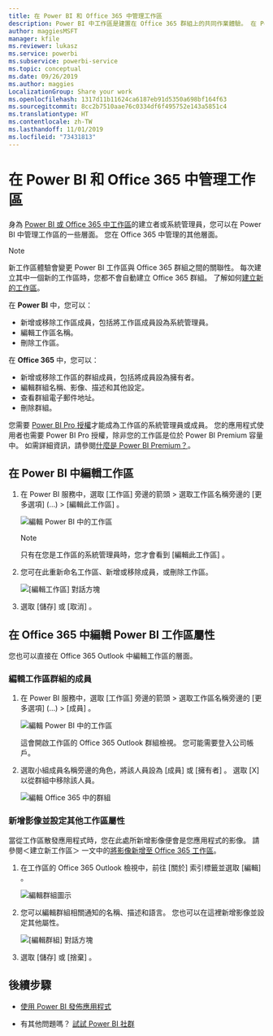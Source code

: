 ```yaml
---
title: 在 Power BI 和 Office 365 中管理工作區
description: Power BI 中工作區是建置在 Office 365 群組上的共同作業體驗。 在 Power BI 及 Office 365 中管理工作區。
author: maggiesMSFT
manager: kfile
ms.reviewer: lukasz
ms.service: powerbi
ms.subservice: powerbi-service
ms.topic: conceptual
ms.date: 09/26/2019
ms.author: maggies
LocalizationGroup: Share your work
ms.openlocfilehash: 1317d11b11624ca6187eb91d5350a698bf164f63
ms.sourcegitcommit: 8cc2b7510aae76c0334df6f495752e143a5851c4
ms.translationtype: HT
ms.contentlocale: zh-TW
ms.lasthandoff: 11/01/2019
ms.locfileid: "73431813"
---
```

# <a name="manage-your-workspace-in-power-bi-and-office-365"></a>在 Power BI 和 Office 365 中管理工作區

身為 [Power BI 或 Office 365 中工作區](service-create-distribute-apps.md)的建立者或系統管理員，您可以在 Power BI 中管理工作區的一些層面。 您在 Office 365 中管理的其他層面。

> [!NOTE]
> 新工作區體驗會變更 Power BI 工作區與 Office 365 群組之間的關聯性。 每次建立其中一個新的工作區時，您都不會自動建立 Office 365 群組。 了解如何[建立新的工作區](service-create-the-new-workspaces.md)。

在 **Power BI** 中，您可以：

* 新增或移除工作區成員，包括將工作區成員設為系統管理員。
* 編輯工作區名稱。
* 刪除工作區。

在 **Office 365** 中，您可以：

* 新增或移除工作區的群組成員，包括將成員設為擁有者。
* 編輯群組名稱、影像、描述和其他設定。
* 查看群組電子郵件地址。
* 刪除群組。

您需要 [Power BI Pro 授權](service-features-license-type.md)才能成為工作區的系統管理員或成員。 您的應用程式使用者也需要 Power BI Pro 授權，除非您的工作區是位於 Power BI Premium 容量中。 如需詳細資訊，請參閱[什麼是 Power BI Premium？](service-premium-what-is.md)。

## <a name="edit-your-workspace-in-power-bi"></a>在 Power BI 中編輯工作區

1. 在 Power BI 服務中，選取 [工作區]  旁邊的箭頭 > 選取工作區名稱旁邊的 [更多選項]  (…) > [編輯此工作區]  。

   ![編輯 Power BI 中的工作區](media/service-manage-app-workspace-in-power-bi-and-office-365/power-bi-app-ellipsis.png)

   > [!NOTE]
   > 只有在您是工作區的系統管理員時，您才會看到 [編輯此工作區]  。

1. 您可在此重新命名工作區、新增或移除成員，或刪除工作區。

   ![[編輯工作區] 對話方塊](media/service-manage-app-workspace-in-power-bi-and-office-365/power-bi-app-edit-workspace.png)

1. 選取 [儲存]  或 [取消]  。

## <a name="edit-power-bi-workspace-properties-in-office-365"></a>在 Office 365 中編輯 Power BI 工作區屬性

您也可以直接在 Office 365 Outlook 中編輯工作區的層面。

### <a name="edit-the-members-of-the-workspace-group"></a>編輯工作區群組的成員

1. 在 Power BI 服務中，選取 [工作區]  旁邊的箭頭 > 選取工作區名稱旁邊的 [更多選項]  (…) > [成員]  。

   ![編輯 Power BI 中的工作區](media/service-manage-app-workspace-in-power-bi-and-office-365/power-bi-app-ellipsis-members.png)

   這會開啟工作區的 Office 365 Outlook 群組檢視。 您可能需要登入公司帳戶。

1. 選取小組成員名稱旁邊的角色，將該人員設為 [成員]  或 [擁有者]  。 選取 [X]  以從群組中移除該人員。

   ![編輯 Office 365 中的群組](media/service-manage-app-workspace-in-power-bi-and-office-365/pbi_managegroupo365.png)

### <a name="add-an-image-and-set-other-workspace-properties"></a>新增影像並設定其他工作區屬性

當從工作區散發應用程式時，您在此處所新增影像便會是您應用程式的影像。 請參閱＜建立新工作區＞  一文中的[將影像新增至 Office 365 工作區](service-create-workspaces.md#add-an-image-to-your-office-365-workspace-optional)。

1. 在工作區的 Office 365 Outlook 檢視中，前往 [關於]  索引標籤並選取 [編輯]  。

    ![編輯群組圖示](media/service-manage-app-workspace-in-power-bi-and-office-365/pbi_editgroupo365.png)
1. 您可以編輯群組相關通知的名稱、描述和語言。 您也可以在這裡新增影像並設定其他屬性。

   ![[編輯群組] 對話方塊](media/service-manage-app-workspace-in-power-bi-and-office-365/pbi_editgrpo365dialog.png)

1. 選取 [儲存]  或 [捨棄]  。

## <a name="next-steps"></a>後續步驟

* [使用 Power BI 發佈應用程式](service-create-distribute-apps.md)

* 有其他問題嗎？ [試試 Power BI 社群](http://community.powerbi.com/)
